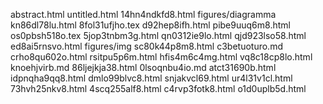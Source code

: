 abstract.html
untitled.html
14hn4ndkfd8.html
figures/diagramma
kn86dl78lu.html
8fol31ufjho.tex
d92hep8ifh.html
pibe9uuq6m8.html
os0pbsh518o.tex
5jop3tnbm3g.html
qn0312ie9lo.html
qjd923lso58.html
ed8ai5rnsvo.html
figures/img
sc80k44p8m8.html
c3betuoturo.md
crho8qu602o.html
rsitpu5p6m.html
hfis4m6c4mg.html
vq8c18cp8lo.html
knoehjvirb.md
86ljejkja38.html
0lsoqnbu4io.md
atct31690b.html
idpnqha9qq8.html
dmlo99blvc8.html
snjakvcl69.html
ur4l31v1cl.html
73hvh25nkv8.html
4scq255alf8.html
c4rvp3fotk8.html
o1d0uplb5d.html